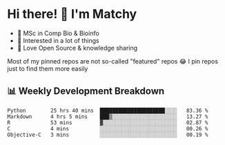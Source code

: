 # Hi there! 👋 I'm Matchy

- 🧬 MSc in Comp Bio & Bioinfo
- 🎈 Interested in a lot of things
- 💜 Love Open Source & knowledge sharing

Most of my pinned repos are not so-called "featured" repos 😂 I pin repos just to find them more easily

## 📊 Weekly Development Breakdown

<!--START_SECTION:waka-->

```text
Python        25 hrs 40 mins  █████████████████████░░░░   83.36 %
Markdown      4 hrs 5 mins    ███▒░░░░░░░░░░░░░░░░░░░░░   13.27 %
R             53 mins         ▓░░░░░░░░░░░░░░░░░░░░░░░░   02.87 %
C             4 mins          ░░░░░░░░░░░░░░░░░░░░░░░░░   00.26 %
Objective-C   3 mins          ░░░░░░░░░░░░░░░░░░░░░░░░░   00.19 %
```

<!--END_SECTION:waka-->
